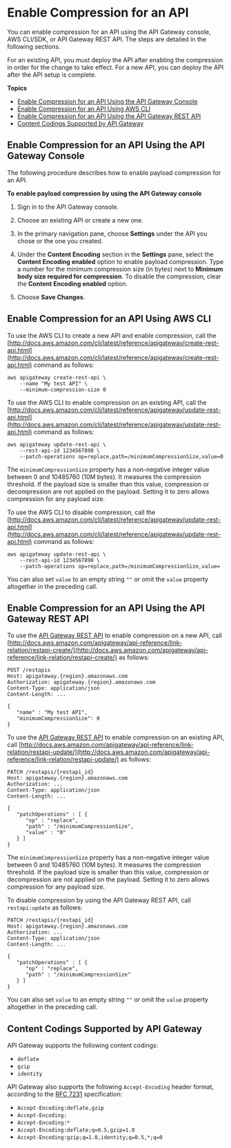 # Enable Compression for an API<a name="api-gateway-enable-compression"></a>

You can enable compression for an API using the API Gateway console, AWS CLI/SDK, or API Gateway REST API\. The steps are detailed in the following sections\. 

For an existing API, you must deploy the API after enabling the compression in order for the change to take effect\. For a new API, you can deploy the API after the API setup is complete\.

**Topics**
+ [Enable Compression for an API Using the API Gateway Console](#api-gateway-enable-compression-console)
+ [Enable Compression for an API Using AWS CLI](#api-gateway-enable-compression-cli)
+ [Enable Compression for an API Using the API Gateway REST API](#api-gateway-enable-compression-api)
+ [Content Codings Supported by API Gateway](#api-gateway-supported-content-encodings)

## Enable Compression for an API Using the API Gateway Console<a name="api-gateway-enable-compression-console"></a>

The following procedure describes how to enable payload compression for an API\. 

**To enable payload compression by using the API Gateway console**

1. Sign in to the API Gateway console\.

1. Choose an existing API or create a new one\.

1. In the primary navigation pane, choose **Settings** under the API you chose or the one you created\.

1. Under the **Content Encoding** section in the **Settings** pane, select the **Content Encoding enabled** option to enable payload compression\. Type a number for the minimum compression size \(in bytes\) next to **Minimum body size required for compression**\. To disable the compression, clear the **Content Encoding enabled** option\.

1. Choose **Save Changes**\.

## Enable Compression for an API Using AWS CLI<a name="api-gateway-enable-compression-cli"></a>

To use the AWS CLI to create a new API and enable compression, call the [http://docs.aws.amazon.com/cli/latest/reference/apigateway/create-rest-api.html](http://docs.aws.amazon.com/cli/latest/reference/apigateway/create-rest-api.html) command as follows:

```
aws apigateway create-rest-api \
    --name "My test API" \
    --minimum-compression-size 0
```

To use the AWS CLI to enable compression on an existing API, call the [http://docs.aws.amazon.com/cli/latest/reference/apigateway/update-rest-api.html](http://docs.aws.amazon.com/cli/latest/reference/apigateway/update-rest-api.html) command as follows: 

```
aws apigateway update-rest-api \
    --rest-api-id 1234567890 \
    --patch-operations op=replace,path=/minimumCompressionSize,value=0
```

The `minimumCompressionSize` property has a non\-negative integer value between 0 and 10485760 \(10M bytes\)\. It measures the compression threshold\. If the payload size is smaller than this value, compression or decompression are not applied on the payload\. Setting it to zero allows compression for any payload size\.

To use the AWS CLI to disable compression, call the [http://docs.aws.amazon.com/cli/latest/reference/apigateway/update-rest-api.html](http://docs.aws.amazon.com/cli/latest/reference/apigateway/update-rest-api.html) command as follows: 

```
aws apigateway update-rest-api \
    --rest-api-id 1234567890 \
    --patch-operations op=replace,path=/minimumCompressionSize,value=
```

You can also set `value` to an empty string `""` or omit the `value` property altogether in the preceding call\.

## Enable Compression for an API Using the API Gateway REST API<a name="api-gateway-enable-compression-api"></a>

To use the [API Gateway REST API](http://docs.aws.amazon.com/apigateway/api-reference/) to enable compression on a new API, call [http://docs.aws.amazon.com/apigateway/api-reference/link-relation/restapi-create/](http://docs.aws.amazon.com/apigateway/api-reference/link-relation/restapi-create/) as follows:

```
POST /restapis
Host: apigateway.{region}.amazonaws.com 
Authorization: apigateway.{region}.amazonaws.com
Content-Type: application/json
Content-Length: ...

{
   "name" : "My test API",
   "minimumCompressionSize": 0
}
```

To use the [API Gateway REST API](http://docs.aws.amazon.com/apigateway/api-reference/) to enable compression on an existing API, call [http://docs.aws.amazon.com/apigateway/api-reference/link-relation/restapi-update/](http://docs.aws.amazon.com/apigateway/api-reference/link-relation/restapi-update/) as follows:

```
PATCH /restapis/{restapi_id}
Host: apigateway.{region}.amazonaws.com 
Authorization: ...
Content-Type: application/json
Content-Length: ...

{
   "patchOperations" : [ {
      "op" : "replace",    
      "path" : "/minimumCompressionSize",
      "value" : "0"
   } ]
}
```

The `minimumCompressionSize` property has a non\-negative integer value between 0 and 10485760 \(10M bytes\)\. It measures the compression threshold\. If the payload size is smaller than this value, compression or decompression are not applied on the payload\. Setting it to zero allows compression for any payload size\.

To disable compression by using the API Gateway REST API, call `restapi:update` as follows:

```
PATCH /restapis/{restapi_id}
Host: apigateway.{region}.amazonaws.com 
Authorization: ...
Content-Type: application/json
Content-Length: ...

{
   "patchOperations" : [ {
      "op" : "replace",    
      "path" : "/minimumCompressionSize"
   } ]
}
```

You can also set `value` to an empty string `""` or omit the `value` property altogether in the preceding call\.

## Content Codings Supported by API Gateway<a name="api-gateway-supported-content-encodings"></a>

API Gateway supports the following content codings:
+ `deflate`
+ `gzip`
+ `identity`

API Gateway also supports the following `Accept-Encoding` header format, according to the [RFC 7231](https://tools.ietf.org/html/rfc7231#section-5.3.4) specification:
+ `Accept-Encoding:deflate,gzip`
+ `Accept-Encoding:`
+ `Accept-Encoding:*`
+ `Accept-Encoding:deflate;q=0.5,gzip=1.0`
+ `Accept-Encoding:gzip;q=1.0,identity;q=0.5,*;q=0`
